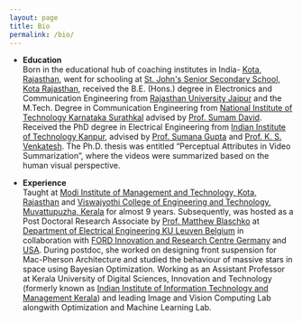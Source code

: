 ```yaml
---
layout: page
title: Bio
permalink: /bio/
---
```

* **Education**
  <br/>
Born in the educational hub of coaching institutes in India- [Kota, Rajasthan](https://kota.rajasthan.gov.in/content/raj/kota/en/home.html), went for schooling at [St. John's Senior Secondary School, Kota Rajasthan](http://www.stjohnsschoolkota.edu.in/), received the B.E. (Hons.) degree in Electronics and Communication Engineering from [Rajasthan University Jaipur](https://www.uniraj.ac.in/) and the M.Tech. Degree in Communication Engineering from [National Institute of Technology Karnataka Surathkal](https://www.nitk.ac.in/) advised by [Prof. Sumam David](https://sumam.nitk.ac.in/). Received the PhD degree in Electrical Engineering from [Indian Institute of Technology Kanpur](https://iitk.ac.in/), advised by [Prof. Sumana Gupta](http://www.iitk.ac.in/ee/people/fac-pages/sumana.shtml) and [Prof. K. S. Venkatesh](http://home.iitk.ac.in/~venkats/). The Ph.D. thesis was entitled “Perceptual Attributes in Video Summarization”, where the videos were summarized based on the human visual perspective. 

* **Experience**
  <br/>
Taught at [Modi Institute of Management and Technology, Kota, Rajasthan](http://www.modiedukota.org/) and [Viswajyothi College of Engineering and Technology, Muvattupuzha, Kerala](https://vjcet.org/#/) for almost 9 years.  Subsequently, was hosted as a Post Doctoral Research Associate by [Prof. Matthew Blaschko](https://homes.esat.kuleuven.be/~mblaschk/)  at [Department of Electrical Engineering KU Leuven Belgium](https://www.esat.kuleuven.be/psi) in collaboration with [FORD Innovation and Research Centre Germany](https://www.ford.de/) and [USA](https://www.ford.com/). During postdoc, she worked on designing front suspension for Mac-Pherson Architecture and studied the behaviour of massive stars in space using Bayesian Optimization. Working as an Assistant Professor at Kerala University of Digital Sciences, Innovation and Technology (formerly known as [Indian Institute of Information Technology and Management Kerala](https://www.iiitmk.ac.in/)) and leading Image and Vision Computing Lab alongwith Optimization and Machine Learning Lab. 


